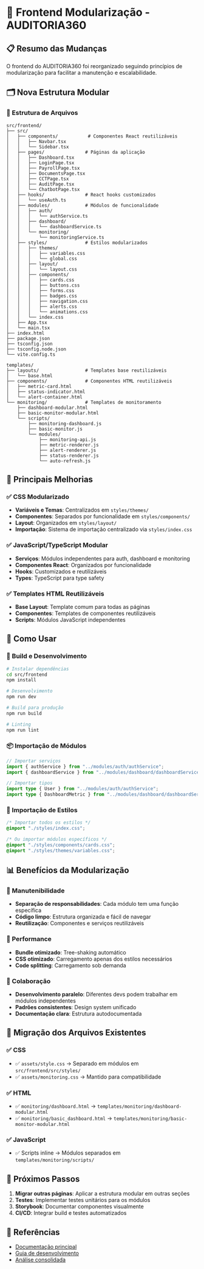 # 🔧 Frontend Modularização - AUDITORIA360

## 📋 Resumo das Mudanças

O frontend do AUDITORIA360 foi reorganizado seguindo princípios de modularização para facilitar a manutenção e escalabilidade.

## 🗂️ Nova Estrutura Modular

### 📁 Estrutura de Arquivos

```
src/frontend/
├── src/
│   ├── components/           # Componentes React reutilizáveis
│   │   ├── Navbar.tsx
│   │   └── Sidebar.tsx
│   ├── pages/               # Páginas da aplicação
│   │   ├── Dashboard.tsx
│   │   ├── LoginPage.tsx
│   │   ├── PayrollPage.tsx
│   │   ├── DocumentsPage.tsx
│   │   ├── CCTPage.tsx
│   │   ├── AuditPage.tsx
│   │   └── ChatbotPage.tsx
│   ├── hooks/               # React hooks customizados
│   │   └── useAuth.ts
│   ├── modules/             # Módulos de funcionalidade
│   │   ├── auth/
│   │   │   └── authService.ts
│   │   ├── dashboard/
│   │   │   └── dashboardService.ts
│   │   └── monitoring/
│   │       └── monitoringService.ts
│   ├── styles/              # Estilos modularizados
│   │   ├── themes/
│   │   │   ├── variables.css
│   │   │   └── global.css
│   │   ├── layout/
│   │   │   └── layout.css
│   │   ├── components/
│   │   │   ├── cards.css
│   │   │   ├── buttons.css
│   │   │   ├── forms.css
│   │   │   ├── badges.css
│   │   │   ├── navigation.css
│   │   │   ├── alerts.css
│   │   │   └── animations.css
│   │   └── index.css
│   ├── App.tsx
│   └── main.tsx
├── index.html
├── package.json
├── tsconfig.json
├── tsconfig.node.json
└── vite.config.ts

templates/
├── layouts/                 # Templates base reutilizáveis
│   └── base.html
├── components/              # Componentes HTML reutilizáveis
│   ├── metric-card.html
│   ├── status-indicator.html
│   └── alert-container.html
└── monitoring/              # Templates de monitoramento
    ├── dashboard-modular.html
    ├── basic-monitor-modular.html
    └── scripts/
        ├── monitoring-dashboard.js
        ├── basic-monitor.js
        └── modules/
            ├── monitoring-api.js
            ├── metric-renderer.js
            ├── alert-renderer.js
            ├── status-renderer.js
            └── auto-refresh.js
```

## 🎯 Principais Melhorias

### ✅ CSS Modularizado

- **Variáveis e Temas**: Centralizados em `styles/themes/`
- **Componentes**: Separados por funcionalidade em `styles/components/`
- **Layout**: Organizados em `styles/layout/`
- **Importação**: Sistema de importação centralizado via `styles/index.css`

### ✅ JavaScript/TypeScript Modular

- **Serviços**: Módulos independentes para auth, dashboard e monitoring
- **Componentes React**: Organizados por funcionalidade
- **Hooks**: Customizados e reutilizáveis
- **Types**: TypeScript para type safety

### ✅ Templates HTML Reutilizáveis

- **Base Layout**: Template comum para todas as páginas
- **Componentes**: Templates de componentes reutilizáveis
- **Scripts**: Módulos JavaScript independentes

## 🔧 Como Usar

### 🚀 Build e Desenvolvimento

```bash
# Instalar dependências
cd src/frontend
npm install

# Desenvolvimento
npm run dev

# Build para produção
npm run build

# Linting
npm run lint
```

### 📦 Importação de Módulos

```typescript
// Importar serviços
import { authService } from "../modules/auth/authService";
import { dashboardService } from "../modules/dashboard/dashboardService";

// Importar tipos
import type { User } from "../modules/auth/authService";
import type { DashboardMetric } from "../modules/dashboard/dashboardService";
```

### 🎨 Importação de Estilos

```css
/* Importar todos os estilos */
@import "./styles/index.css";

/* Ou importar módulos específicos */
@import "./styles/components/cards.css";
@import "./styles/themes/variables.css";
```

## 📊 Benefícios da Modularização

### 🎯 Manutenibilidade

- **Separação de responsabilidades**: Cada módulo tem uma função específica
- **Código limpo**: Estrutura organizada e fácil de navegar
- **Reutilização**: Componentes e serviços reutilizáveis

### 🚀 Performance

- **Bundle otimizado**: Tree-shaking automático
- **CSS otimizado**: Carregamento apenas dos estilos necessários
- **Code splitting**: Carregamento sob demanda

### 👥 Colaboração

- **Desenvolvimento paralelo**: Diferentes devs podem trabalhar em módulos independentes
- **Padrões consistentes**: Design system unificado
- **Documentação clara**: Estrutura autodocumentada

## 🔄 Migração dos Arquivos Existentes

### ✅ CSS

- ✅ `assets/style.css` → Separado em módulos em `src/frontend/src/styles/`
- ✅ `assets/monitoring.css` → Mantido para compatibilidade

### ✅ HTML

- ✅ `monitoring/dashboard.html` → `templates/monitoring/dashboard-modular.html`
- ✅ `monitoring/basic_dashboard.html` → `templates/monitoring/basic-monitor-modular.html`

### ✅ JavaScript

- ✅ Scripts inline → Módulos separados em `templates/monitoring/scripts/`

## 📝 Próximos Passos

1. **Migrar outras páginas**: Aplicar a estrutura modular em outras seções
2. **Testes**: Implementar testes unitários para os módulos
3. **Storybook**: Documentar componentes visualmente
4. **CI/CD**: Integrar build e testes automatizados

## 🔗 Referências

- [Documentação principal](../docs/README.md)
- [Guia de desenvolvimento](../docs/tecnico/desenvolvimento/dev-guide.md)
- [Análise consolidada](../docs/estrategico/analise-consolidada.md)
